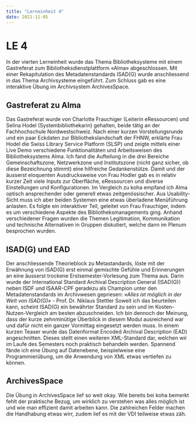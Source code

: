 ```yaml
---
title: "Lerneinheit 4"
date: 2021-11-05
---
```


# LE 4
In der vierten Lerneinheit wurde das Thema Bibliotheksysteme mit einem Gastreferat zum Bibliotheksdienstplattform «Alma» abgeschlossen. Mit einer Rekapitulation des Metadatenstandards ISAD(G) wurde anschliessend in das Thema Archivsysteme eingeführt. Zum Schluss gab es eine interaktive Übung im Archivsystem ArchivesSpace.
## Gastreferat zu Alma
Das Gastreferat wurde von Charlotte Frauchiger (Leiterin eRessourcen) und Selina Hodel (Systembibliothekarin) gehalten, beide tätig an der Fachhochschule Nordwestschweiz. Nach einer kurzen Vorstellungsrunde und ein paar Eckdaten zur Bibliothekslandschaft der FHNW, erklärte Frau Hodel die Swiss Library Service Platform (SLSP) und zeigte mittels einer Live Demo verschiedene Funktionalitäten und Arbeitsweisen des Bibliotheksystems Alma.
Ich fand die Aufteilung in die drei Bereiche Gemeinschaftszone, Netzwerkzone und Institutszone (nicht ganz sicher, ob diese Bezeichnung stimmt) eine hilfreiche Gedankenstütze. Damit und der äusserst eloquenten Ausdrucksweise von Frau Hodler gab es in relativ kurzer Zeit viele Inputs zur Oberfläche, eRessourcen und diverse Einstellungen und Konfigurationen. Im Vergleich zu koha empfand ich Alma optisch ansprechender oder generell etwas zeitgenössischer. Aus Usability-Sicht muss ich aber beiden Systemen eine etwas überladene Menüführung anlasten.
Es folgte ein interaktiver Teil, geleitet von Frau Frauchiger, indem es um verschiedene Aspekte des Bibliotheksmanagements ging. Anhand verschiedener Fragen wurden die Themen Legitimation, Kommunikation und technische Alternativen in Gruppen diskutiert, welche dann im Plenum besprochen wurden.
## ISAD(G) und EAD
Der anschliessende Theorieblock zu Metastandards, löste mit der Erwähnung von ISAD(G) erst einmal gemischte Gefühle und Erinnerungen an eine äusserst trockene Erstsemester-Vorlesung zum Thema aus. Darin wurde der International Standard Archival Description General (ISAD(G)) neben ISDF und ISAAR-CPF geradezu als Champion unter den Metadatenstandards im Archivwesen gepriesen:
  *«Alles ist möglich in der Welt von ISAD(G)»* - Prof. Dr. Niklaus Stettler
Soweit ich das beurteilen kann, scheint ISAD(G) ein bewährter Standard zu sein und im Kosten-Nutzen-Vergleich am besten abzuschneiden. Ich bin dennoch der Meinung, dass der kurze zehnminütige Überblick in diesem Modul ausreichend war und dafür nicht ein ganzer Vormittag eingesetzt werden muss. 
In einem kurzen Teaser wurde das Datenformat Encoded Archival Description (EAD) angeschnitten. Dieses stellt einen weiteren XML-Standard dar, welchen wir im Laufe des Semesters noch praktisch behandeln werden. Spannend fände ich eine Übung auf Datenebene, beispielweise eine Programmierübung, um die Anwendung von XML etwas vertiefen zu können.
## ArchivesSpace
Die Übung in ArchivesSpace lief so weit okay. Wie bereits bei koha bemerkt fehlt der praktische Bezug, um wirklich zu verstehen was alles möglich ist und wie man effizient damit arbeiten kann. Die zahlreichen Felder machen die Handhabung etwas wirr, zudem lief es mit der VDI teilweise etwas zäh.
